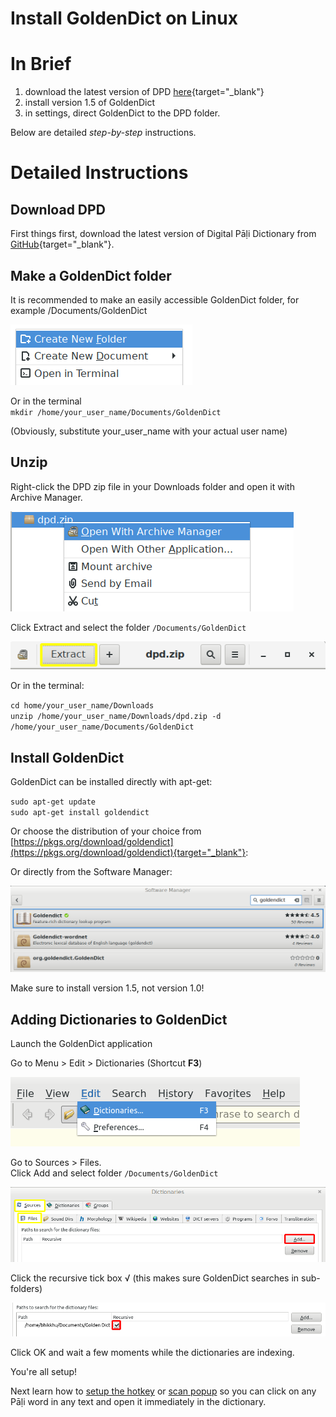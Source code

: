 # Install GoldenDict on Linux

# In Brief

1. download the latest version of DPD [here](https://github.com/digitalpalidictionary/dpd-db/releases/latest){target="_blank"}
2. install version 1.5 of GoldenDict
3. in settings, direct GoldenDict to the DPD folder.

Below are detailed *step-by-step* instructions. 

# Detailed Instructions

## Download DPD

First things first, download the latest version of Digital Pāḷi Dictionary from [GitHub](https://github.com/digitalpalidictionary/dpd-db/releases/latest){target="_blank"}.

## Make a GoldenDict folder

It is recommended to make an easily accessible GoldenDict folder, for example /Documents/GoldenDict

![create new folder](../pics/linux-install/create%20new%20folder.png)

Or in the terminal\
`mkdir /home/your_user_name/Documents/GoldenDict`

(Obviously, substitute your_user_name with your actual user name)

## Unzip

Right-click the DPD zip file in your Downloads folder and open it with Archive Manager.

![archive manager](../pics/linux-install/archive%20manager.png)

Click Extract and select the folder `/Documents/GoldenDict`

![extract](../pics/linux-install/extract.png)

Or in the terminal:

`cd home/your_user_name/Downloads`\
`unzip /home/your_user_name/Downloads/dpd.zip -d /home/your_user_name/Documents/GoldenDict`

## Install GoldenDict

GoldenDict can be installed directly with apt-get:

`sudo apt-get update`\
`sudo apt-get install goldendict`

Or choose the distribution of your choice from [https://pkgs.org/download/goldendict](https://pkgs.org/download/goldendict){target="_blank"}:

Or directly from the Software Manager:

![software manager](../pics/linux-install/software%20manager.png)

Make sure to install version 1.5, not version 1.0!

## Adding Dictionaries to GoldenDict

Launch the GoldenDict application

Go to Menu > Edit > Dictionaries (Shortcut **F3**)

![dictionaries F3](../pics/linux-install/dictionaries%20F3.png)

Go to Sources > Files.\
Click Add and select folder `/Documents/GoldenDict`

![add](../pics/linux-install/add.png)

Click the recursive tick box √ (this makes sure GoldenDict searches in sub-folders)

![recursive](../pics/linux-install/recursive.png)

Click OK and wait a few moments while the dictionaries are indexing.

You're all setup!

Next learn how to [setup the hotkey](../goldendict/hotkey.md) or [scan popup](../goldendict/scan_popup.md) so you can click on any Pāḷi word in any text and open it immediately in the dictionary.

